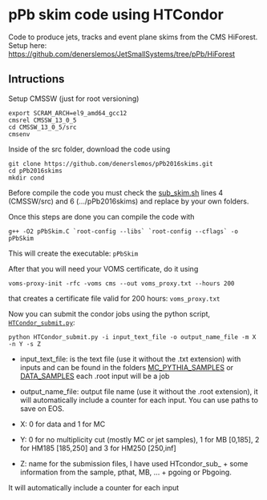 # pPb skim code using HTCondor

Code to produce jets, tracks and event plane skims from the CMS HiForest. Setup here: https://github.com/denerslemos/JetSmallSystems/tree/pPb/HiForest

## Intructions

Setup CMSSW (just for root versioning)
```
export SCRAM_ARCH=el9_amd64_gcc12
cmsrel CMSSW_13_0_5
cd CMSSW_13_0_5/src
cmsenv
```
Inside of the src folder, download the code using
```
git clone https://github.com/denerslemos/pPb2016skims.git
cd pPb2016skims
mkdir cond
```
Before compile the code you must check the [sub_skim.sh](https://github.com/denerslemos/pPb2016skims/blob/main/sub_skim.sh) lines 4 (CMSSW/src) and 6 (.../pPb2016skims) and replace by your own folders.

Once this steps are done you can compile the code with
```
g++ -O2 pPbSkim.C `root-config --libs` `root-config --cflags` -o pPbSkim
```
This will create the executable: ```pPbSkim``` 

After that you will need your VOMS certificate, do it using
```
voms-proxy-init -rfc -voms cms --out voms_proxy.txt --hours 200
```
that creates a certificate file valid for 200 hours: ```voms_proxy.txt```

Now you can submit the condor jobs using the python script, [```HTCondor_submit.py```](https://github.com/denerslemos/pPb2016skims/blob/main/HTCondor_submit.py):

```
python HTCondor_submit.py -i input_text_file -o output_name_file -m X -n Y -s Z
```

- input_text_file: is the text file (use it without the .txt extension) with inputs and can be found in the folders [MC_PYTHIA_SAMPLES](https://github.com/denerslemos/pPb2016skims/tree/main/MC_PYTHIA_SAMPLES) or [DATA_SAMPLES](https://github.com/denerslemos/pPb2016skims/tree/main/DATA_SAMPLES) each .root input will be a job

- output_name_file: output file name (use it without the .root extension), it will automatically include a counter for each input. You can use paths to save on EOS.

- X: 0 for data and 1 for MC

- Y: 0 for no multiplicity cut (mostly MC or jet samples), 1 for MB [0,185], 2 for HM185 [185,250] and 3 for HM250 [250,inf]

- Z: name for the submission files, I have used HTcondor_sub_ + some information from the sample, pthat, MB, ... + pgoing or Pbgoing.

It will automatically include a counter for each input
